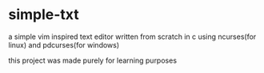 # simple-txt
a simple vim inspired text editor written from scratch in c using ncurses(for linux) and pdcurses(for windows)

this project was made purely for learning purposes